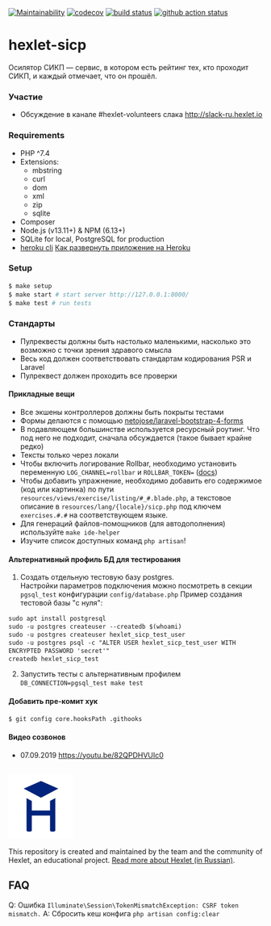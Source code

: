 [![Maintainability](https://api.codeclimate.com/v1/badges/117a4957bde29b93eb7b/maintainability)](https://codeclimate.com/github/Hexlet/hexlet-sicp/maintainability)
[![codecov](https://codecov.io/gh/Hexlet/hexlet-sicp/branch/master/graph/badge.svg)](https://codecov.io/gh/Hexlet/hexlet-sicp)
[![build status](https://travis-ci.org/Hexlet/hexlet-sicp.svg?branch=master)](https://travis-ci.com/Hexlet/hexlet-sicp)
[![github action status](https://github.com/Hexlet/hexlet-sicp/workflows/Main%20workflow/badge.svg)](https://github.com/Hexlet/hexlet-sicp/actions)
# hexlet-sicp

Осилятор СИКП &mdash; сервис, в котором есть рейтинг тех, кто проходит СИКП, и каждый отмечает, что он прошёл.

### Участие

* Обсуждение в канале #hexlet-volunteers слака http://slack-ru.hexlet.io

### Requirements

* PHP ^7.4
* Extensions:
    - mbstring
    - curl
    - dom
    - xml
    - zip
    - sqlite
* Composer
* Node.js (v13.11+) & NPM (6.13+)
* SQLite for local, PostgreSQL for production
* [heroku cli](https://devcenter.heroku.com/articles/heroku-cli#download-and-install) [Как развернуть приложение на Heroku](https://ru.hexlet.io/blog/posts/kak-razvernut-prilozhenie-laravel-na-heroku)

### Setup

```sh
$ make setup
$ make start # start server http://127.0.0.1:8000/
$ make test # run tests
```

### Стандарты

* Пулреквесты должны быть настолько маленькими, насколько это возможно с точки зрения здравого смысла
* Весь код должен соответствовать стандартам кодирования PSR и Laravel
* Пулреквест должен проходить все проверки

#### Прикладные вещи

  * Все экшены контроллеров должны быть покрыты тестами
  * Формы делаются с помощью [netojose/laravel-bootstrap-4-forms](https://github.com/netojose/laravel-bootstrap-4-forms)
  * В подавляющем большинстве используется ресурсный роутинг. Что под него не подходит, сначала обсуждается (такое бывает крайне редко)
  * Тексты только через локали
  * Чтобы включить логирование Rollbar, необходимо установить переменную `LOG_CHANNEL=rollbar` и `ROLLBAR_TOKEN=` ([docs](https://docs.rollbar.com/docs/laravel))
  * Чтобы добавить упражнение, необходимо добавить его содержимое (код или картинка) по пути `resources/views/exercise/listing/#_#.blade.php`, а текстовое описание в `resources/lang/{locale}/sicp.php` под ключем `exercises.#.#` на соответствующем языке.
  * Для генераций файлов-помощников (для автодополнения) используйте `make ide-helper`
  * Изучите список доступных команд `php artisan`!

#### Альтернативный профиль БД для тестирования

1. Создать отдельную тестовую базу postgres.  
Настройки параметров подключения можно посмотреть в секции `pgsql_test` конфигурации `config/database.php`
Пример создания тестовой базы "с нуля":
```shell
sudo apt install postgresql
sudo -u postgres createuser --createdb $(whoami)
sudo -u postgres createuser hexlet_sicp_test_user
sudo -u postgres psql -c "ALTER USER hexlet_sicp_test_user WITH ENCRYPTED PASSWORD 'secret'"
createdb hexlet_sicp_test
```
2. Запустить тесты с альтернативным профилем `DB_CONNECTION=pgsql_test make test`

#### Добавить пре-комит хук

```shell
$ git config core.hooksPath .githooks
```

#### Видео созвонов
* 07.09.2019 https://youtu.be/82QPDHVUIc0

##
[![Hexlet Ltd. logo](https://raw.githubusercontent.com/Hexlet/hexletguides.github.io/master/images/hexlet_logo128.png)](https://ru.hexlet.io/pages/about?utm_source=github&utm_medium=link&utm_campaign=exercises-javascript)

This repository is created and maintained by the team and the community of Hexlet, an educational project. [Read more about Hexlet (in Russian)](https://ru.hexlet.io/pages/about?utm_source=github&utm_medium=link&utm_campaign=exercises-javascript).

## FAQ
Q: Ошибка `Illuminate\Session\TokenMismatchException: CSRF token mismatch.`
A: Сбросить кеш конфига `php artisan config:clear`

